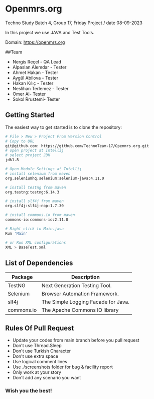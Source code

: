 # Openmrs.org

Techno Study Batch 4, Group 17, Friday Project / date 08-09-2023

In this project we use JAVA and Test Tools.

Domain: https://openmrs.org

##Team

- Nergis Reçel - QA Lead
- Alpaslan Alemdar - Tester
- Ahmet Hakan - Tester
- Aygül Abilova - Tester
- Hakan Kılıç - Tester
- Neslihan Terlemez - Tester
- Omer Al- Tester
- Sokol Rrustemi- Tester

Getting Started
---------------

The easiest way to get started is to clone the repository:

```bash
# File > New > Project From Version Control 
# Copy to URL
git@github.com: https://github.com/TechnoTeam-17/Openmrs.org.git
# open project at Intellij
# select project JDK
jdk1.8

# Open Module Settings at Intellij
# install selenium from maven
org.seleniumhq.selenium:selenium-java:4.11.0

# install testng from maven
org.testng:testng:6.14.3

# install slf4j from maven
org.slf4j:slf4j-nop:1.7.30

# install commons.io from maven
commons-io:commons-io:2.11.0

# Right click to Main.java
Run 'Main'

# or Run XML configurations
XML > BaseTest.xml 
```

List of Dependencies
----------------

| Package    | Description                             |
|------------|-----------------------------------------|
| TestNG     | Next Generation Testing Tool.           |
| Selenium   | Browser Automation Framework.           |
| slf4j      | The Simple Logging Facade for Java.     |
| commons.io | The Apache Commons IO library           |

## Rules Of Pull Request
- Update your codes from main branch before you pull request
- Don't use Thread.Sleep
- Don't use Turkish Character
- Don't use extra space
- Use logical comment lines
- Use ./screenshots folder for bug & facility report
- Only work at your story
- Don't add any scenario you want

### Wish you the best! 
